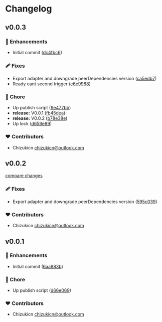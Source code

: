 # Changelog


## v0.0.3


### 🚀 Enhancements

- Initial commit ([dc4fbc6](https://github.com/chizukicn/mapbox-use/commit/dc4fbc6))

### 🩹 Fixes

- Export adapter and downgrade peerDependencies version ([ca5edb7](https://github.com/chizukicn/mapbox-use/commit/ca5edb7))
- Ready cant second trigger ([e6c9988](https://github.com/chizukicn/mapbox-use/commit/e6c9988))

### 🏡 Chore

- Up publish script ([9e477bb](https://github.com/chizukicn/mapbox-use/commit/9e477bb))
- **release:** V0.0.1 ([fb45dea](https://github.com/chizukicn/mapbox-use/commit/fb45dea))
- **release:** V0.0.2 ([b78e38e](https://github.com/chizukicn/mapbox-use/commit/b78e38e))
- Up lock ([d659e89](https://github.com/chizukicn/mapbox-use/commit/d659e89))

### ❤️ Contributors

- Chizukicn <chizukicn@outlook.com>

## v0.0.2

[compare changes](https://github.com/chizukicn/mapbox-use/compare/v0.0.1...v0.0.2)

### 🩹 Fixes

- Export adapter and downgrade peerDependencies version ([595c039](https://github.com/chizukicn/mapbox-use/commit/595c039))

### ❤️ Contributors

- Chizukicn <chizukicn@outlook.com>

## v0.0.1


### 🚀 Enhancements

- Initial commit ([6aa883b](https://github.com/chizukicn/mapbox-use/commit/6aa883b))

### 🏡 Chore

- Up publish script ([d66e069](https://github.com/chizukicn/mapbox-use/commit/d66e069))

### ❤️ Contributors

- Chizukicn <chizukicn@outlook.com>

